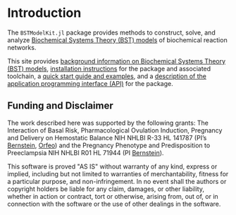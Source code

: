 # Introduction
The `BSTModelKit.jl` package provides methods to construct, solve, and analyze [Biochemical Systems Theory (BST) models](https://en.wikipedia.org/wiki/Biochemical_systems_theory) of biochemical reaction networks. 

This site provides [background information on Biochemical Systems Theory (BST) models](./docs/background.md), [installation instructions](./docs/installation.md) for the  package and associated toolchain, a [quick start guide and examples](./docs/examples.md), and a [description of the application programming interface (API)](./docs/api.md) for the package. 


## Funding and Disclaimer
The work described here was supported by the following grants: The Interaction of Basal Risk, Pharmacological Ovulation Induction, Pregnancy and Delivery on Hemostatic Balance  NIH NHLBI R-33 HL 141787 (PI’s [Bernstein](https://www.uvmhealth.org/medcenter/provider/ira-m-bernstein-md), [Orfeo](https://www.med.uvm.edu/biochemistry/lab_orfeo_research)) and the Pregnancy Phenotype and Predisposition to Preeclampsia NIH NHLBI R01 HL 71944 (PI [Bernstein](https://www.uvmhealth.org/medcenter/provider/ira-m-bernstein-md)).

This software is proved "AS IS" without warranty of any kind, express or implied, including but not limited to warranties of merchantability, fitness for a particular purpose, and non-infringement. In no event shall the authors or copyright holders be liable for any claim, damages, or other liability, whether in action or contract, tort or otherwise, arising from, out of, or in connection with the software or the use of other dealings in the software.